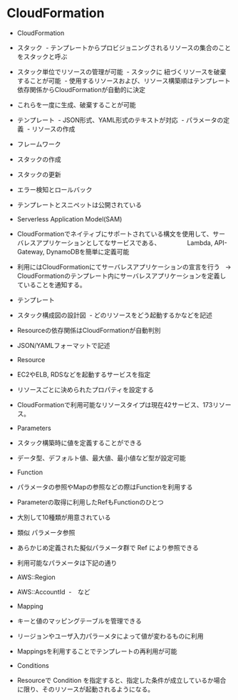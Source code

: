 # CloudFormation

- CloudFormation
 - スタック
  - テンプレートからプロビジョニングされるリソースの集合のことをスタックと呼ぶ
  - スタック単位でリソースの管理が可能
  - スタックに 紐づくリソースを破棄することが可能
  - 使用するリソースおよび、リソース構築順はテンプレート依存関係からCloudFormationが自動的に決定
 - これらを一度に生成、破棄することが可能
 
- テンプレート
  - JSON形式、YAML形式のテキストが対応
  - パラメータの定義
  - リソースの作成
 
- フレームワーク
 - スタックの作成
 - スタックの更新
 - エラー検知とロールバック
  
- テンプレートとスニペットは公開されている

- Serverless Application Model(SAM)
 - CloudFormationでネイティブにサポートされている構文を使用して、サーバレスアプリケーションとしてなサービスである、
 　　　　Lambda, API-Gateway, DynamoDBを簡単に定義可能
 - 利用にはCloudFormationにてサーバレスアプリケーションの宣言を行う
   -> CloudFormationのテンプレート内にサーバレスアプリケーションを定義していることを通知する。

- テンプレート
 - スタック構成図の設計図
  - どのリソースをどう起動するかなどを記述
 - Resourceの依存関係はCloudFormationが自動判別
 - JSON/YAMLフォーマットで記述
 
- Resource
 - EC2やELB, RDSなどを起動するサービスを指定
 - リソースごとに決められたプロパティを設定する
 - CloudFormationで利用可能なリソースタイプは現在42サービス、173リソース。
 
- Parameters
 - スタック構築時に値を定義することができる
 - データ型、デフォルト値、最大値、最小値など型が設定可能
 
- Function
 - パラメータの参照やMapの参照などの際はFunctionを利用する
 - Parameterの取得に利用したRefもFunctionのひとつ
 - 大別して10種類が用意されている
 
- 類似 パラメータ参照
 - あらかじめ定義された擬似パラメータ群で Ref により参照できる
 - 利用可能なパラメータは下記の通り
  - AWS::Region
  - AWS::AccountId
  -　など
 
- Mapping
 - キーと値のマッピングテーブルを管理できる
 - リージョンやユーザ入力パラーメタによって値が変わるものに利用
 - Mappingsを利用することでテンプレートの再利用が可能
 
- Conditions
 - Resourceで Condition を指定すると、指定した条件が成立しているか場合に限り、そのリソースが起動されるようになる。
 
 
 
